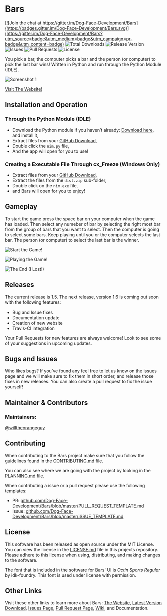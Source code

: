 # Bars

[![Join the chat at https://gitter.im/Dog-Face-Development/Bars](https://badges.gitter.im/Dog-Face-Development/Bars.svg)](https://gitter.im/Dog-Face-Development/Bars?utm_source=badge&utm_medium=badge&utm_campaign=pr-badge&utm_content=badge)
![Total Downloads](https://img.shields.io/github/downloads/Dog-Face-Development/Bars/total.svg)
![Release Version](https://img.shields.io/github/release/Dog-Face-Developemnt/Bars.svg)
![Issues](https://img.shields.io/github/issues/Dog-Face-Development/Bars.svg)
![Pull Requests](https://img.shields.io/github/issues-pr/Dog-Face-Development/Bars.svg)
![License](https://img.shields.io/github/license/Dog-Face-Development/Bars.svg)

You pick a bar, the computer picks a bar and the person (or computer) to pick the last bar wins!
Written in Python and run through the Python Module (IDLE). 

![Screenshot 1](https://raw.githubusercontent.com/willtheorangeguy/Bars/master/Screenshot.JPG)

[Visit The Website!](https://dog-face-development.github.io/Bars/)


## Installation and Operation

### Through the Python Module (IDLE)
-	Download the Python module if you haven’t already: [Download here](https://www.python.org/downloads/), and install it,
- Extract files from your [GitHub Download](https://github.com/Dog-Face-Development/Bars/archive/v1.5.zip),
-	Double click the `nim.py` file,
-	And the app will open for you to use!


### Creating a Executable File Through cx_Freeze (Windows Only)
-	Extract files from your [GitHub Download](https://github.com/Dog-Face-Development/Bars/archive/v1.5.zip),
- Extract the files from the `dist.zip` sub-folder,
- Double click on the `nim.exe` file,
- and Bars will open for you to enjoy!

## Gameplay
To start the game press the space bar on your computer when the game has loaded. 
Then select any numeber of bar by selecting the right most bar from the group of bars that you want to select.
Then the computer is going to select some bars.
Keep playing until you or the computer selects the last bar. The person (or computer) to select the last bar is the winner.

![Start the Game!](https://raw.githubusercontent.com/willtheorangeguy/Bars/master/Screenshot2.PNG)

![Playing the Game!](https://raw.githubusercontent.com/willtheorangeguy/Bars/master/Screenshot%20-%20Playing.PNG)

![The End (I Lost!)](https://raw.githubusercontent.com/willtheorangeguy/Bars/master/Screenshot-%20End%20(Lost).PNG)


## Releases
The current release is 1.5. The next release, version 1.6 is coming out soon with the following features:
- Bug and Issue fixes
- Documentation update
- Creation of new website
- Travis-CI integration

Your Pull Requests for new features are always welcome! Look to see some of your suggestions in upcoming updates.


## Bugs and Issues
Who likes bugs? If you’ve found any feel free to let us know on the issues page and we will make sure to fix them in short order, and release those fixes in new releases. You can also create a pull request to fix the issue yourself!

## Maintainer & Contributors
### Maintainers:
[@willtheorangeguy](https://github.com/willtheorangeguy/)

## Contributing
When contributing to the Bars project make sure that you follow the guidelines found in the [CONTRIBUTING.md](https://github.com/Dog-Face-Development/Bars/blob/master/CONTRIBUTING.md) file.

You can also see where we are going with the project by looking in the [PLANNING.md](https://github.com/Dog-Face-Development/Bars/blob/master/PLANNING.md) file.

When contributing a issue or a pull request please use the following templates:
- PR: [github.com/Dog-Face-Development/Bars/blob/master/PULL_REQUEST_TEMPLATE.md](https://github.com/Dog-Face-Development/Bars/blob/master/PULL_REQUEST_TEMPLATE.md)
- Issue: [github.com/Dog-Face-Development/Bars/blob/master/ISSUE_TEMPLATE.md](https://github.com/Dog-Face-Development/Bars/blob/master/ISSUE_TEMPLATE.md)

## License
This software has been released as open source under the MIT License. 
You can view the license in the [LICENSE.md](https://github.com/Dog-Face-Development/Bars/blob/master/LICENSE.md) file in this projects repository.
Please adhere to this license when using, distributing, and making changes to the software.

The font that is included in the software for Bars' UI is *Octin Sports Regular* by idk-foundry. This font is used under license with permission.


## Other Links
Visit these other links to learn more about Bars:
[The Website](http://dog-face-development.github.io/Bars/), [Latest Version Download](https://github.com/Dog-Face-Development/Bars/archive/v1.5.zip), [Issues Page](https://github.com/Dog-Face-Development/Bars/issues), [Pull Request Page](https://github.com/Dog-Face-Development/Bars/pulls), [Wiki](https://github.com/Dog-Face-Development/Bars/wiki), and Documentation.
